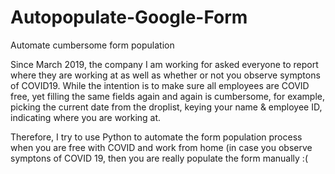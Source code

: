 # Autopopulate-Google-Form
Automate cumbersome form population

Since March 2019, the company I am working for asked everyone to report where they are working at as well as whether or not you observe symptons of COVID19. While the intention is to make sure all employees are COVID free, yet filling the same fields again and again is cumbersome, for example, picking the current date from the droplist, keying your name & employee ID, indicating where you are working at. 

Therefore, I try to use Python to automate the form population process when you are free with COVID and work from home (in case you observe symptons of COVID 19, then you are really populate the form manually :(
